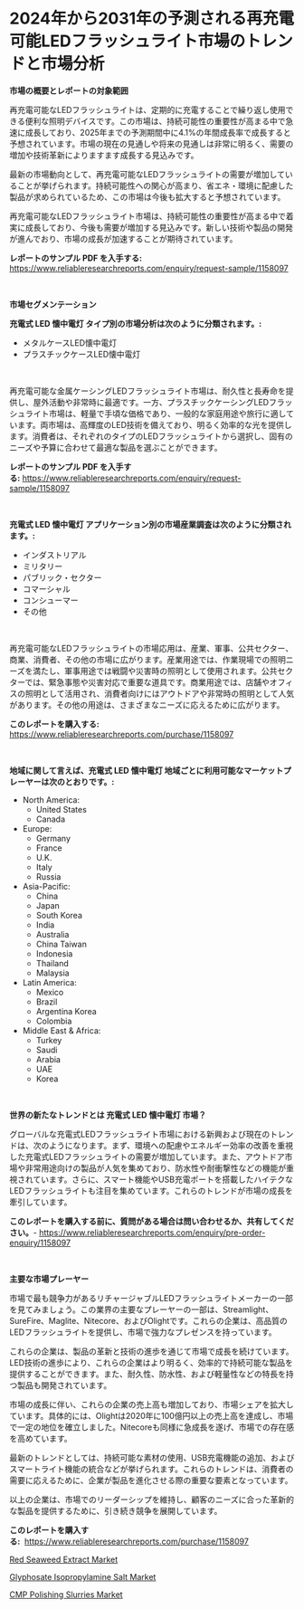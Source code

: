 <p><h1>2024年から2031年の予測される再充電可能LEDフラッシュライト市場のトレンドと市場分析</h1></p><p><strong>市場の概要とレポートの対象範囲</strong></p>
<p><p>再充電可能なLEDフラッシュライトは、定期的に充電することで繰り返し使用できる便利な照明デバイスです。この市場は、持続可能性の重要性が高まる中で急速に成長しており、2025年までの予測期間中に4.1%の年間成長率で成長すると予想されています。市場の現在の見通しや将来の見通しは非常に明るく、需要の増加や技術革新によりますます成長する見込みです。</p><p>最新の市場動向として、再充電可能なLEDフラッシュライトの需要が増加していることが挙げられます。持続可能性への関心が高まり、省エネ・環境に配慮した製品が求められているため、この市場は今後も拡大すると予想されています。</p><p>再充電可能なLEDフラッシュライト市場は、持続可能性の重要性が高まる中で着実に成長しており、今後も需要が増加する見込みです。新しい技術や製品の開発が進んでおり、市場の成長が加速することが期待されています。</p></p>
<p><strong>レポートのサンプル PDF を入手する:</strong> <a href="https://www.reliableresearchreports.com/enquiry/request-sample/1158097">https://www.reliableresearchreports.com/enquiry/request-sample/1158097</a></p>
<p>&nbsp;</p>
<p><strong>市場セグメンテーション</strong></p>
<p><strong>充電式 LED 懐中電灯 タイプ別の市場分析は次のように分類されます。:</strong></p>
<p><ul><li>メタルケースLED懐中電灯</li><li>プラスチックケースLED懐中電灯</li></ul></p>
<p>&nbsp;</p>
<p><p>再充電可能な金属ケーシングLEDフラッシュライト市場は、耐久性と長寿命を提供し、屋外活動や非常時に最適です。一方、プラスチックケーシングLEDフラッシュライト市場は、軽量で手頃な価格であり、一般的な家庭用途や旅行に適しています。両市場は、高輝度のLED技術を備えており、明るく効率的な光を提供します。消費者は、それぞれのタイプのLEDフラッシュライトから選択し、固有のニーズや予算に合わせて最適な製品を選ぶことができます。</p></p>
<p><strong>レポートのサンプル PDF を入手する:</strong>&nbsp;<a href="https://www.reliableresearchreports.com/enquiry/request-sample/1158097">https://www.reliableresearchreports.com/enquiry/request-sample/1158097</a></p>
<p>&nbsp;</p>
<p><strong> 充電式 LED 懐中電灯 アプリケーション別の市場産業調査は次のように分類されます。:</strong></p>
<p><ul><li>インダストリアル</li><li>ミリタリー</li><li>パブリック・セクター</li><li>コマーシャル</li><li>コンシューマー</li><li>その他</li></ul></p>
<p>&nbsp;</p>
<p><p>再充電可能なLEDフラッシュライトの市場応用は、産業、軍事、公共セクター、商業、消費者、その他の市場に広がります。産業用途では、作業現場での照明ニーズを満たし、軍事用途では戦闘や災害時の照明として使用されます。公共セクターでは、緊急事態や災害対応で重要な道具です。商業用途では、店舗やオフィスの照明として活用され、消費者向けにはアウトドアや非常時の照明として人気があります。その他の用途は、さまざまなニーズに応えるために広がります。</p></p>
<p><strong>このレポートを購入する:</strong>&nbsp; <a href="https://www.reliableresearchreports.com/purchase/1158097">https://www.reliableresearchreports.com/purchase/1158097</a></p>
<p>&nbsp;</p>
<p><strong>地域に関して言えば、充電式 LED 懐中電灯 地域ごとに利用可能なマーケットプレーヤーは次のとおりです。:</strong></p>
<p><ul>
    <li>
        North America:
        <ul>
            <li>United States</li>
            <li>Canada</li>
        </ul>
    </li>
    <li>
        Europe:
        <ul>
            <li>Germany</li>
            <li>France</li>
            <li>U.K.</li>
            <li>Italy</li>
            <li>Russia</li>
        </ul>
    </li>
    <li>
        Asia-Pacific:
        <ul>
            <li>China</li>
            <li>Japan</li>
            <li>South Korea</li>
            <li>India</li>
            <li>Australia</li>
            <li>China Taiwan</li>
            <li>Indonesia</li>
            <li>Thailand</li>
            <li>Malaysia</li>
        </ul>
    </li>
    <li>
        Latin America:
        <ul>
            <li>Mexico</li>
            <li>Brazil</li>
            <li>Argentina Korea</li>
            <li>Colombia</li>
        </ul>
    </li>
    <li>
        Middle East & Africa:
        <ul>
            <li>Turkey</li>
            <li>Saudi</li>
            <li>Arabia</li>
            <li>UAE</li>
            <li>Korea</li>
        </ul>
    </li>
    </ul></p>
<p>&nbsp;</p>
<p><strong>世界の新たなトレンドとは 充電式 LED 懐中電灯 市場？</strong></p>
<p><p>グローバルな充電式LEDフラッシュライト市場における新興および現在のトレンドは、次のようになります。まず、環境への配慮やエネルギー効率の改善を重視した充電式LEDフラッシュライトの需要が増加しています。また、アウトドア市場や非常用途向けの製品が人気を集めており、防水性や耐衝撃性などの機能が重視されています。さらに、スマート機能やUSB充電ポートを搭載したハイテクなLEDフラッシュライトも注目を集めています。これらのトレンドが市場の成長を牽引しています。</p></p>
<p><strong>このレポートを購入する前に、質問がある場合は問い合わせるか、共有してください。</strong>- <a href="https://www.reliableresearchreports.com/enquiry/pre-order-enquiry/1158097">https://www.reliableresearchreports.com/enquiry/pre-order-enquiry/1158097</a></p>
<p>&nbsp;</p>
<p><strong>主要な市場プレーヤー</strong></p>
<p><p>市場で最も競争力があるリチャージャブルLEDフラッシュライトメーカーの一部を見てみましょう。この業界の主要なプレーヤーの一部は、Streamlight、SureFire、Maglite、Nitecore、およびOlightです。これらの企業は、高品質のLEDフラッシュライトを提供し、市場で強力なプレゼンスを持っています。</p><p>これらの企業は、製品の革新と技術の進歩を通じて市場で成長を続けています。LED技術の進歩により、これらの企業はより明るく、効率的で持続可能な製品を提供することができます。また、耐久性、防水性、および軽量性などの特長を持つ製品も開発されています。</p><p>市場の成長に伴い、これらの企業の売上高も増加しており、市場シェアを拡大しています。具体的には、Olightは2020年に100億円以上の売上高を達成し、市場で一定の地位を確立しました。Nitecoreも同様に急成長を遂げ、市場での存在感を高めています。</p><p>最新のトレンドとしては、持続可能な素材の使用、USB充電機能の追加、およびスマートライト機能の統合などが挙げられます。これらのトレンドは、消費者の需要に応えるために、企業が製品を進化させる際の重要な要素となっています。</p><p>以上の企業は、市場でのリーダーシップを維持し、顧客のニーズに合った革新的な製品を提供するために、引き続き競争を展開しています。</p></p>
<p><strong>このレポートを購入する:</strong>&nbsp;&nbsp;<a href="https://www.reliableresearchreports.com/purchase/1158097">https://www.reliableresearchreports.com/purchase/1158097</a></p>
<p><p><a href="https://view.publitas.com/reportprime-1/red-seaweed-extract-market-size-growth-and-forecast-from-2023-2030/">Red Seaweed Extract Market</a></p><p><a href="https://view.publitas.com/reportprime-1/glyphosate-isopropylamine-salt-market-size-and-examines-its-market-scope-with-a-primary-focus-on-growth-opportunities-and-forecasted-trends-spanning-from-2023-to-2030/">Glyphosate Isopropylamine Salt Market</a></p><p><a href="https://view.publitas.com/reportprime-1/cmp-polishing-slurries-market-size-growing-and-forecasted-for-period-from-2023-2030-and-provides-complete-market-analysis-of-this-market/">CMP Polishing Slurries Market</a></p></p>